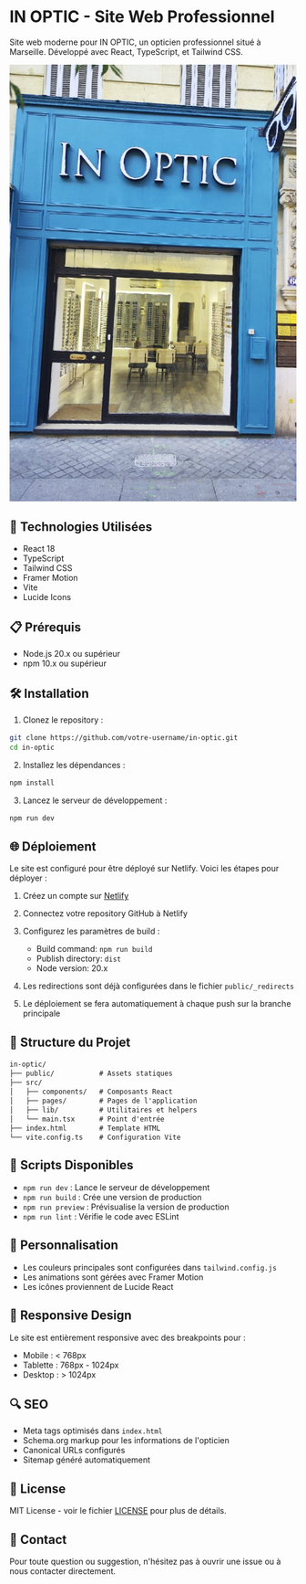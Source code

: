 # IN OPTIC - Site Web Professionnel

Site web moderne pour IN OPTIC, un opticien professionnel situé à Marseille. Développé avec React, TypeScript, et Tailwind CSS.

![IN OPTIC Preview](/public/hero-background.jpg)

## 🚀 Technologies Utilisées

- React 18
- TypeScript
- Tailwind CSS
- Framer Motion
- Vite
- Lucide Icons

## 📋 Prérequis

- Node.js 20.x ou supérieur
- npm 10.x ou supérieur

## 🛠 Installation

1. Clonez le repository :
```bash
git clone https://github.com/votre-username/in-optic.git
cd in-optic
```

2. Installez les dépendances :
```bash
npm install
```

3. Lancez le serveur de développement :
```bash
npm run dev
```

## 🌐 Déploiement

Le site est configuré pour être déployé sur Netlify. Voici les étapes pour déployer :

1. Créez un compte sur [Netlify](https://www.netlify.com)

2. Connectez votre repository GitHub à Netlify

3. Configurez les paramètres de build :
   - Build command: `npm run build`
   - Publish directory: `dist`
   - Node version: 20.x

4. Les redirections sont déjà configurées dans le fichier `public/_redirects`

5. Le déploiement se fera automatiquement à chaque push sur la branche principale

## 📁 Structure du Projet

```
in-optic/
├── public/           # Assets statiques
├── src/
│   ├── components/   # Composants React
│   ├── pages/        # Pages de l'application
│   ├── lib/          # Utilitaires et helpers
│   └── main.tsx      # Point d'entrée
├── index.html        # Template HTML
└── vite.config.ts    # Configuration Vite
```

## 🔧 Scripts Disponibles

- `npm run dev` : Lance le serveur de développement
- `npm run build` : Crée une version de production
- `npm run preview` : Prévisualise la version de production
- `npm run lint` : Vérifie le code avec ESLint

## 🎨 Personnalisation

- Les couleurs principales sont configurées dans `tailwind.config.js`
- Les animations sont gérées avec Framer Motion
- Les icônes proviennent de Lucide React

## 📱 Responsive Design

Le site est entièrement responsive avec des breakpoints pour :
- Mobile : < 768px
- Tablette : 768px - 1024px
- Desktop : > 1024px

## 🔍 SEO

- Meta tags optimisés dans `index.html`
- Schema.org markup pour les informations de l'opticien
- Canonical URLs configurés
- Sitemap généré automatiquement

## 📄 License

MIT License - voir le fichier [LICENSE](LICENSE) pour plus de détails.

## 🤝 Contact

Pour toute question ou suggestion, n'hésitez pas à ouvrir une issue ou à nous contacter directement.
